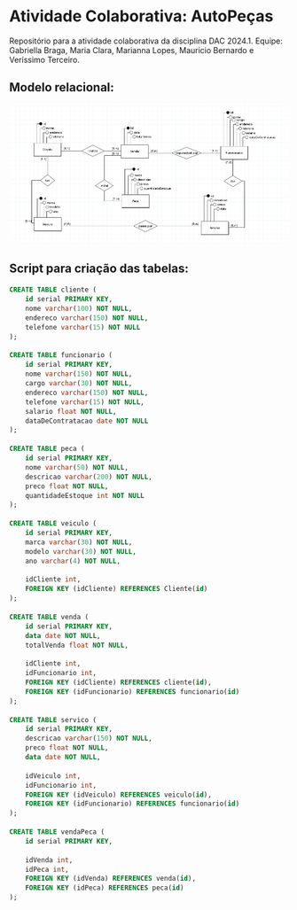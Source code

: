 # Atividade Colaborativa: AutoPeças
Repositório para a atividade colaborativa da disciplina DAC 2024.1. Equipe: Gabriella Braga, Maria Clara, Marianna Lopes, Mauricio Bernardo e Veríssimo Terceiro.

## Modelo relacional:
![Modelo relacional](modeloConceitual.png)

## Script para criação das tabelas:
```sql
CREATE TABLE cliente (
	id serial PRIMARY KEY,
	nome varchar(100) NOT NULL,
	endereco varchar(150) NOT NULL,
	telefone varchar(15) NOT NULL
);

CREATE TABLE funcionario (
	id serial PRIMARY KEY,
	nome varchar(150) NOT NULL,
	cargo varchar(30) NOT NULL,
	endereco varchar(150) NOT NULL,
	telefone varchar(15) NOT NULL,
	salario float NOT NULL,
	dataDeContratacao date NOT NULL
);

CREATE TABLE peca (
	id serial PRIMARY KEY,
	nome varchar(50) NOT NULL,
	descricao varchar(200) NOT NULL,
	preco float NOT NULL,
	quantidadeEstoque int NOT NULL
);

CREATE TABLE veiculo (
	id serial PRIMARY KEY,
	marca varchar(30) NOT NULL,
	modelo varchar(30) NOT NULL,
	ano varchar(4) NOT NULL,

	idCliente int,
	FOREIGN KEY (idCliente) REFERENCES Cliente(id)
);

CREATE TABLE venda (
	id serial PRIMARY KEY,
	data date NOT NULL,
	totalVenda float NOT NULL,

	idCliente int,
	idFuncionario int,
	FOREIGN KEY (idCliente) REFERENCES cliente(id),
	FOREIGN KEY (idFuncionario) REFERENCES funcionario(id)
);

CREATE TABLE servico (
	id serial PRIMARY KEY,
	descricao varchar(150) NOT NULL,
	preco float NOT NULL,
	data date NOT NULL,

	idVeiculo int,
	idFuncionario int,
	FOREIGN KEY (idVeiculo) REFERENCES veiculo(id),
	FOREIGN KEY (idFuncionario) REFERENCES funcionario(id)
);

CREATE TABLE vendaPeca (
	id serial PRIMARY KEY,

	idVenda int,
	idPeca int,
	FOREIGN KEY (idVenda) REFERENCES venda(id),
	FOREIGN KEY (idPeca) REFERENCES peca(id)
);
```